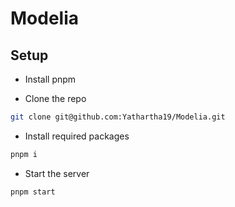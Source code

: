 # Modelia

## Setup

- Install pnpm

- Clone the repo

```bash
git clone git@github.com:Yathartha19/Modelia.git
```

- Install required packages

```bash
pnpm i
```

- Start the server

```bash
pnpm start
```
